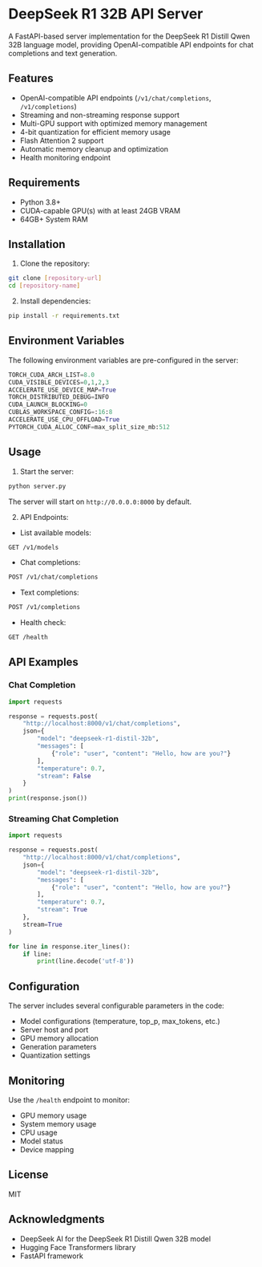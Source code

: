 # DeepSeek R1 32B API Server

A FastAPI-based server implementation for the DeepSeek R1 Distill Qwen 32B language model, providing OpenAI-compatible API endpoints for chat completions and text generation.

## Features

- OpenAI-compatible API endpoints (`/v1/chat/completions`, `/v1/completions`)
- Streaming and non-streaming response support
- Multi-GPU support with optimized memory management
- 4-bit quantization for efficient memory usage
- Flash Attention 2 support
- Automatic memory cleanup and optimization
- Health monitoring endpoint

## Requirements

- Python 3.8+
- CUDA-capable GPU(s) with at least 24GB VRAM
- 64GB+ System RAM

## Installation

1. Clone the repository:
```bash
git clone [repository-url]
cd [repository-name]
```

2. Install dependencies:
```bash
pip install -r requirements.txt
```

## Environment Variables

The following environment variables are pre-configured in the server:

```python
TORCH_CUDA_ARCH_LIST=8.0
CUDA_VISIBLE_DEVICES=0,1,2,3
ACCELERATE_USE_DEVICE_MAP=True
TORCH_DISTRIBUTED_DEBUG=INFO
CUDA_LAUNCH_BLOCKING=0
CUBLAS_WORKSPACE_CONFIG=:16:8
ACCELERATE_USE_CPU_OFFLOAD=True
PYTORCH_CUDA_ALLOC_CONF=max_split_size_mb:512
```

## Usage

1. Start the server:
```bash
python server.py
```

The server will start on `http://0.0.0.0:8000` by default.

2. API Endpoints:

- List available models:
```bash
GET /v1/models
```

- Chat completions:
```bash
POST /v1/chat/completions
```

- Text completions:
```bash
POST /v1/completions
```

- Health check:
```bash
GET /health
```

## API Examples

### Chat Completion

```python
import requests

response = requests.post(
    "http://localhost:8000/v1/chat/completions",
    json={
        "model": "deepseek-r1-distil-32b",
        "messages": [
            {"role": "user", "content": "Hello, how are you?"}
        ],
        "temperature": 0.7,
        "stream": False
    }
)
print(response.json())
```

### Streaming Chat Completion

```python
import requests

response = requests.post(
    "http://localhost:8000/v1/chat/completions",
    json={
        "model": "deepseek-r1-distil-32b",
        "messages": [
            {"role": "user", "content": "Hello, how are you?"}
        ],
        "temperature": 0.7,
        "stream": True
    },
    stream=True
)

for line in response.iter_lines():
    if line:
        print(line.decode('utf-8'))
```

## Configuration

The server includes several configurable parameters in the code:

- Model configurations (temperature, top_p, max_tokens, etc.)
- Server host and port
- GPU memory allocation
- Generation parameters
- Quantization settings

## Monitoring

Use the `/health` endpoint to monitor:
- GPU memory usage
- System memory usage
- CPU usage
- Model status
- Device mapping

## License

MIT

## Acknowledgments

- DeepSeek AI for the DeepSeek R1 Distill Qwen 32B model
- Hugging Face Transformers library
- FastAPI framework

